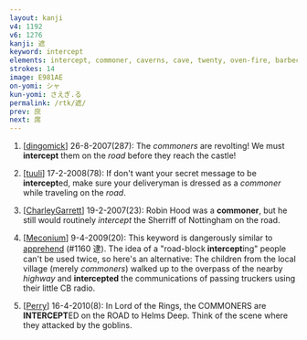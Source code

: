 ```yaml
---
layout: kanji
v4: 1192
v6: 1276
kanji: 遮
keyword: intercept
elements: intercept, commoner, caverns, cave, twenty, oven-fire, barbecue, road
strokes: 14
image: E981AE
on-yomi: シャ
kun-yomi: さえぎ.る
permalink: /rtk/遮/
prev: 庶
next: 席
---
```


1) [<a href="http://kanji.koohii.com/profile/dingomick">dingomick</a>] 26-8-2007(287): The <em>commoners</em> are revolting! We must <strong>intercept</strong> them on the <em>road</em> before they reach the castle!

2) [<a href="http://kanji.koohii.com/profile/tuuli">tuuli</a>] 17-2-2008(78): If don&#039;t want your secret message to be<strong> intercept</strong>ed, make sure your deliveryman is dressed as a <em>commoner</em> while traveling on the <em>road</em>.

3) [<a href="http://kanji.koohii.com/profile/CharleyGarrett">CharleyGarrett</a>] 19-2-2007(23): Robin Hood was a <strong>commoner</strong>, but he still would routinely <em>intercept</em> the Sherriff of Nottingham on the road.

4) [<a href="http://kanji.koohii.com/profile/Meconium">Meconium</a>] 9-4-2009(20): This keyword is dangerously similar to <a href="../v4/1160.html">apprehend</a> (#1160 逮). The idea of a &quot;road-block<strong> intercept</strong>ing&quot; people can&#039;t be used twice, so here&#039;s an alternative: The children from the local village (merely <em>commoners</em>) walked up to the overpass of the nearby <em>highway</em> and <strong>intercepted</strong> the communications of passing truckers using their little CB radio.

5) [<a href="http://kanji.koohii.com/profile/Perry">Perry</a>] 16-4-2010(8): In Lord of the Rings, the COMMONERS are<strong> INTERCEPT</strong>ED on the ROAD to Helms Deep. Think of the scene where they attacked by the goblins.

